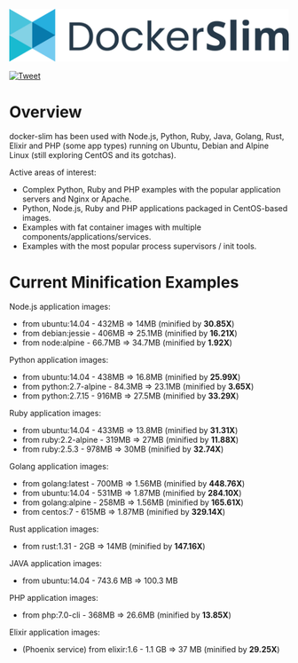 ![DSLIM1](assets/images/dslim/DockerSlimLogo1Big.png)

[![Tweet](https://img.shields.io/twitter/url/http/shields.io.svg?style=social)](https://twitter.com/intent/tweet?url=&text=Don't%20change%20anything%20in%20your%20Docker%20container%20image%20and%20minify%20it%20by%20up%20to%2030x%20making%20it%20secure%20too!&url=http%3A%2F%2Fdockersl.im&hashtags=docker,small,secure)

# Overview

docker-slim has been used with Node.js, Python, Ruby, Java, Golang, Rust, Elixir and PHP (some app types) running on Ubuntu, Debian and Alpine Linux (still exploring CentOS and its gotchas).

Active areas of interest:
* Complex Python, Ruby and PHP examples with the popular application servers and Nginx or Apache.
* Python, Node.js, Ruby and PHP applications packaged in CentOS-based images.
* Examples with fat container images with multiple components/applications/services.
* Examples with the most popular process supervisors / init tools.


# Current Minification Examples

Node.js application images:

* from ubuntu:14.04  - 432MB  => 14MB   (minified by **30.85X**)
* from debian:jessie - 406MB  => 25.1MB (minified by **16.21X**)
* from node:alpine   - 66.7MB => 34.7MB (minified by **1.92X**)

Python application images:

* from ubuntu:14.04      - 438MB  => 16.8MB (minified by **25.99X**)
* from python:2.7-alpine - 84.3MB => 23.1MB (minified by **3.65X**)
* from python:2.7.15     - 916MB => 27.5MB  (minified by **33.29X**)

Ruby application images:

* from ubuntu:14.04    - 433MB => 13.8MB (minified by **31.31X**)
* from ruby:2.2-alpine - 319MB => 27MB   (minified by **11.88X**)
* from ruby:2.5.3      - 978MB => 30MB   (minified by **32.74X**)

Golang application images:

* from golang:latest - 700MB => 1.56MB (minified by **448.76X**)
* from ubuntu:14.04  - 531MB => 1.87MB (minified by **284.10X**)
* from golang:alpine - 258MB => 1.56MB (minified by **165.61X**)
* from centos:7      - 615MB => 1.87MB (minified by **329.14X**)

Rust application images:

* from rust:1.31 - 2GB => 14MB (minified by **147.16X**) 

JAVA application images:

* from ubuntu:14.04 - 743.6 MB => 100.3 MB

PHP application images:

* from php:7.0-cli - 368MB => 26.6MB (minified by **13.85X**)

Elixir application images:

* (Phoenix service) from elixir:1.6 - 1.1 GB => 37 MB (minified by **29.25X**)

